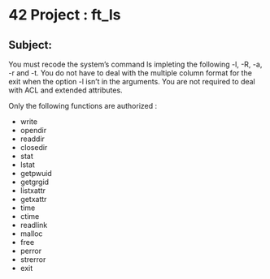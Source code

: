 # 42 Project : ft_ls

## Subject:
You must recode the system’s command ls impleting the following -l, -R, -a, -r and -t.
You do not have to deal with the multiple column format for the exit when the option -l isn’t in the arguments.
You are not required to deal with ACL and extended attributes.

Only the following functions are authorized :
+ write
+ opendir
+ readdir
+ closedir
+ stat
+ lstat
+ getpwuid
+ getgrgid
+ listxattr
+ getxattr
+ time
+ ctime
+ readlink
+ malloc
+ free
+ perror
+ strerror
+ exit
